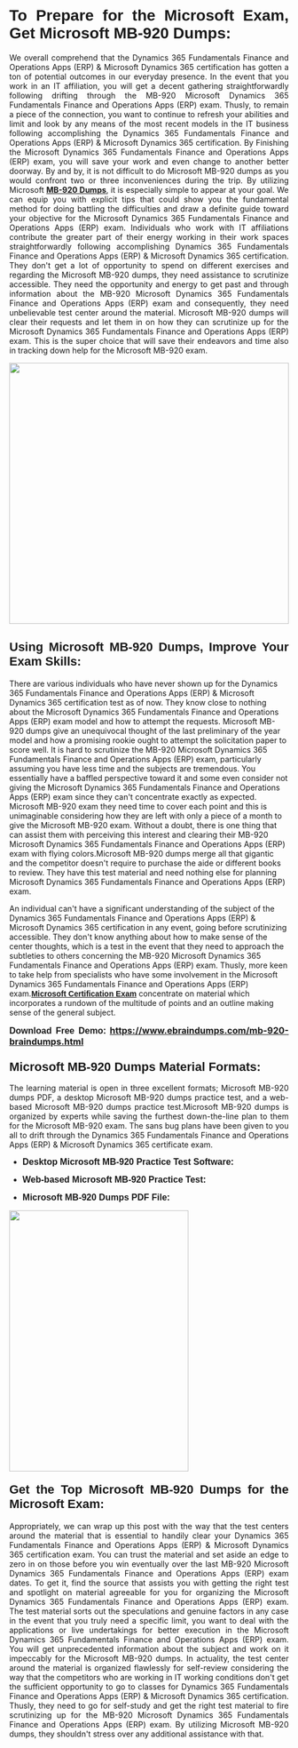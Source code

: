 <h1 dir="ltr" style="text-align: justify;"><strong><span style="font-family:Verdana,Geneva,sans-serif;">To Prepare for the Microsoft Exam, Get Microsoft MB-920 Dumps:</span></strong></h1>

<p dir="ltr" style="text-align: justify;">We overall comprehend that the Dynamics 365 Fundamentals Finance and Operations Apps (ERP) & Microsoft Dynamics 365 certification has gotten a ton of potential outcomes in our everyday presence. In the event that you work in an IT affiliation, you will get a decent gathering straightforwardly following drifting through the MB-920 Microsoft Dynamics 365 Fundamentals Finance and Operations Apps (ERP) exam. Thusly, to remain a piece of the connection, you want to continue to refresh your abilities and limit and look by any means of the most recent models in the IT business following accomplishing the Dynamics 365 Fundamentals Finance and Operations Apps (ERP) & Microsoft Dynamics 365 certification. By Finishing the Microsoft Dynamics 365 Fundamentals Finance and Operations Apps (ERP) exam, you will save your work and even change to another better doorway. By and by, it is not difficult to do Microsoft MB-920 dumps as you would confront two or three inconveniences during the trip. By utilizing Microsoft <a href="https://www.ebraindumps.com/mb-920-braindumps.html" target="_self"><strong>MB-920 Dumps</strong></a>, it is especially simple to appear at your goal. We can equip you with explicit tips that could show you the fundamental method for doing battling the difficulties and draw a definite guide toward your objective for the Microsoft Dynamics 365 Fundamentals Finance and Operations Apps (ERP) exam. Individuals who work with IT affiliations contribute the greater part of their energy working in their work spaces straightforwardly following accomplishing Dynamics 365 Fundamentals Finance and Operations Apps (ERP) & Microsoft Dynamics 365 certification. They don't get a lot of opportunity to spend on different exercises and regarding the Microsoft MB-920 dumps, they need assistance to scrutinize accessible. They need the opportunity and energy to get past and through information about the MB-920 Microsoft Dynamics 365 Fundamentals Finance and Operations Apps (ERP) exam and consequently, they need unbelievable test center around the material. Microsoft MB-920 dumps will clear their requests and let them in on how they can scrutinize up for the Microsoft Dynamics 365 Fundamentals Finance and Operations Apps (ERP) exam. This is the super choice that will save their endeavors and time also in tracking down help for the Microsoft MB-920 exam.</p>

<p dir="ltr" style="text-align: justify;"><a href="https://www.ebraindumps.com/mb-920-braindumps.html" target="_self"><img alt="" src="https://lh3.googleusercontent.com/pw/AMWts8Aj3tb-wF0OMpw147T1Bg9eAAj9fKo6ifFWMDCc6oU3qtU3KEqtRsEM2KRmm3UaDWRNIl4uKsuW21qaZWMz89XK1ad3jQX9oZiQAoJqInwJqRGpkLNoXMJEdtJjmgXii-lFlTr95P8IcS6Zx1e4FG44=w1098-h617-no?authuser=4" style="width: 100%; height: 470px;" /></a></p>

<h2 dir="ltr" style="text-align: justify;"><span style="font-size:22px;"><span style="font-family:Verdana,Geneva,sans-serif;"><strong>Using Microsoft MB-920 Dumps, Improve Your Exam Skills:</strong></span></span></h2>

<p>There are various individuals who have never shown up for the Dynamics 365 Fundamentals Finance and Operations Apps (ERP) & Microsoft Dynamics 365 certification test as of now. They know close to nothing about the Microsoft Dynamics 365 Fundamentals Finance and Operations Apps (ERP) exam model and how to attempt the requests. Microsoft MB-920 dumps give an unequivocal thought of the last preliminary of the year model and how a promising rookie ought to attempt the solicitation paper to score well. It is hard to scrutinize the MB-920 Microsoft Dynamics 365 Fundamentals Finance and Operations Apps (ERP) exam, particularly assuming you have less time and the subjects are tremendous. You essentially have a baffled perspective toward it and some even consider not giving the Microsoft Dynamics 365 Fundamentals Finance and Operations Apps (ERP) exam since they can't concentrate exactly as expected. Microsoft MB-920 exam they need time to cover each point and this is unimaginable considering how they are left with only a piece of a month to give the Microsoft MB-920 exam. Without a doubt, there is one thing that can assist them with perceiving this interest and clearing their MB-920 Microsoft Dynamics 365 Fundamentals Finance and Operations Apps (ERP) exam with flying colors.Microsoft MB-920 dumps merge all that gigantic and the competitor doesn't require to purchase the aide or different books to review. They have this test material and need nothing else for planning Microsoft Dynamics 365 Fundamentals Finance and Operations Apps (ERP) exam.</p>

<p>An individual can't have a significant understanding of the subject of the Dynamics 365 Fundamentals Finance and Operations Apps (ERP) & Microsoft Dynamics 365 certification in any event, going before scrutinizing accessible. They don't know anything about how to make sense of the center thoughts, which is a test in the event that they need to approach the subtleties to others concerning the MB-920 Microsoft Dynamics 365 Fundamentals Finance and Operations Apps (ERP) exam. Thusly, more keen to take help from specialists who have some involvement in the Microsoft Dynamics 365 Fundamentals Finance and Operations Apps (ERP) exam.<a href="https://www.ebraindumps.com/dynamics-365-fundamentals-finance-and-operations-apps-erp-dumps.html" target="_self"><span style="font-family:Verdana,Geneva,sans-serif;"><strong>Microsoft Certification Exam</strong></span></a> concentrate on material which incorporates a rundown of the multitude of points and an outline making sense of the general subject.</p>

<p dir="ltr" style="text-align: justify;"><span style="font-size:16px;"><strong><span style="font-family:Verdana,Geneva,sans-serif;">Download Free Demo:</span> <a href="https://www.ebraindumps.com/mb-920-braindumps.html">https://www.ebraindumps.com/mb-920-braindumps.html</a></strong></span></p>

<h3 dir="ltr" style="text-align: justify;"><span style="font-size:22px;"><span style="font-family:Verdana,Geneva,sans-serif;"><strong>Microsoft MB-920 Dumps Material Formats:</strong></span></span></h3>

<p dir="ltr" style="text-align: justify;">The learning material is open in three excellent formats; Microsoft MB-920 dumps PDF, a desktop Microsoft MB-920 dumps practice test, and a web-based Microsoft MB-920 dumps practice test.Microsoft MB-920 dumps is organized by experts while saving the furthest down-the-line plan to them for the Microsoft MB-920 exam. The sans bug plans have been given to you all to drift through the Dynamics 365 Fundamentals Finance and Operations Apps (ERP) & Microsoft Dynamics 365 certificate exam.</p>

<ul dir="ltr">
	<li style="text-align: justify;"><span style="font-size:16px;"><span style="font-family:Verdana,Geneva,sans-serif;"><b>Desktop Microsoft MB-920 Practice Test Software: </b></span></span></li>
	<li>
	<p style="text-align: justify;"><span style="font-size:16px;"><span style="font-family:Verdana,Geneva,sans-serif;"><b id="docs-internal-guid-44b45a43-7fff-2325-b530-fbb6de77fdb4">Web-based Microsoft MB-920 Practice Test:</b></span></span></p>
	</li>
	<li role="presentation" style="text-align: justify;"><span style="font-size:16px;"><span style="font-family:Verdana,Geneva,sans-serif;"><b id="docs-internal-guid-44b45a43-7fff-2325-b530-fbb6de77fdb4">Microsoft MB-920 Dumps PDF File:</b> </span></span></li>
</ul>

<p dir="ltr" style="text-align: justify;"><a href="https://www.ebraindumps.com/mb-920-braindumps.html" target="_self"><img alt="" src="https://lh3.googleusercontent.com/pw/AMWts8Cm0-aiB9xC_FPL6GMf_gRc8bGJDkUG0gzD_GNwF--xl3UqafByTFN8nh78SU7aGuHZFgFzPFfPw8DPYtpQLPn5Yzy7__RrfyR3tcnJW6pSf-MMu652cZxPK9fQfq2DRLK-vEhbQGsNVpaasFd-xlwx=w1179-h617-no?authuser=4" style="width: 80%; height: 470px;" /></a></p>

<h4 dir="ltr" style="text-align: justify;"><span style="font-size:22px;"><span style="font-family:Verdana,Geneva,sans-serif;"><strong>Get the Top Microsoft MB-920 Dumps for the Microsoft Exam:</strong></span></span></h4>

<p dir="ltr" style="text-align: justify;">Appropriately, we can wrap up this post with the way that the test centers around the material that is essential to handily clear your Dynamics 365 Fundamentals Finance and Operations Apps (ERP) & Microsoft Dynamics 365 certification exam. You can trust the material and set aside an edge to zero in on those before you win eventually over the last MB-920 Microsoft Dynamics 365 Fundamentals Finance and Operations Apps (ERP) exam dates. To get it, find the source that assists you with getting the right test and spotlight on material agreeable for you for organizing the Microsoft Dynamics 365 Fundamentals Finance and Operations Apps (ERP) exam. The test material sorts out the speculations and genuine factors in any case in the event that you truly need a specific limit, you want to deal with the applications or live undertakings for better execution in the Microsoft Dynamics 365 Fundamentals Finance and Operations Apps (ERP) exam. You will get unprecedented information about the subject and work on it impeccably for the Microsoft MB-920 dumps. In actuality, the test center around the material is organized flawlessly for self-review considering the way that the competitors who are working in IT working conditions don't get the sufficient opportunity to go to classes for Dynamics 365 Fundamentals Finance and Operations Apps (ERP) & Microsoft Dynamics 365 certification. Thusly, they need to go for self-study and get the right test material to fire scrutinizing up for the MB-920 Microsoft Dynamics 365 Fundamentals Finance and Operations Apps (ERP) exam. By utilizing Microsoft MB-920 dumps, they shouldn't stress over any additional assistance with that.</p>

